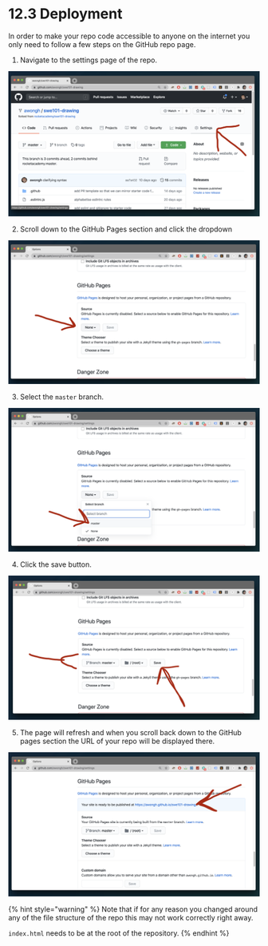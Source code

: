 # 12.3 Deployment

In order to make your repo code accessible to anyone on the internet you only need to follow a few steps on the GitHub repo page.

1. Navigate to the settings page of the repo.

![](../.gitbook/assets/screen-shot-2020-09-10-at-6.31.26-pm.png)

2. Scroll down to the GitHub Pages section and click the dropdown

![](../.gitbook/assets/screen-shot-2020-09-10-at-6.31.43-pm.png)

3. Select the `master` branch. 

![](../.gitbook/assets/screen-shot-2020-09-10-at-6.31.48-pm.png)

4. Click the save button.

![](../.gitbook/assets/screen-shot-2020-09-10-at-6.31.53-pm.png)

5. The page will refresh and when you scroll back down to the GitHub pages section the URL of your repo will be displayed there.

![](../.gitbook/assets/screen-shot-2020-09-10-at-6.38.19-pm.png)

{% hint style="warning" %}
Note that if for any reason you changed around any of the file structure of the repo this may not work correctly right away.  
  
`index.html` needs to be at the root of the repository.
{% endhint %}

